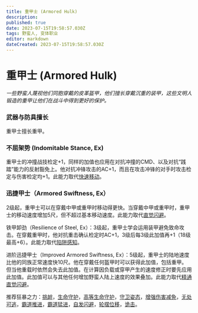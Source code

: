 ```yaml
---
title: 重甲士 (Armored Hulk)
description: 
published: true
date: 2023-07-15T19:58:57.030Z
tags: 野蛮人, 变体职业
editor: markdown
dateCreated: 2023-07-15T19:58:57.030Z
---
```


# 重甲士 (Armored Hulk)

*一些野蛮人蔑视他们同胞穿戴的皮革盔甲，他们擅长穿戴沉重的装甲，这些文明人锻造的重甲让他们在战斗中得到更好的保护。*

### 武器与防具擅长
重甲士擅长重甲。

### 不屈架势 (Indomitable Stance, Ex)
重甲士的冲撞战技检定+1，同样的加值也应用在对抗冲撞的CMD、以及对抗“践踏”能力的反射豁免上。他对抗冲锋攻击的AC+1，而且在攻击冲锋的对手时攻击检定与伤害检定均+1。此能力取代[快速移动](/野蛮人#快速移动-fast-movement-ex)。

### 迅捷甲士（Armored Swiftness, Ex）
2级起，重甲士可以在穿戴中甲或重甲时移动得更快。当穿戴中甲或重甲时，重甲士的移动速度增加5尺，但不超过基本移动速度。此能力取代[直觉闪避](/野蛮人#直觉闪避-uncanny-dodge-ex)。

铁甲卸劲（Resilience of Steel, Ex）：3级起，重甲士学会运用装甲避免致命攻击。在穿戴重甲时，他对抗重击确认检定时AC+1，3级后每3级此加值再+1（18级最高+6）。此能力取代[陷阱感知](/野蛮人#陷阱感知-trap-sense-ex)。

进阶迅捷甲士（Improved Armored Swiftness, Ex）：5级起，重甲士的陆地速度比他的同族正常速度快10尺。他在穿戴任何盔甲时可以获得此加值，包括重甲。但当他重载时依然会失去此加值。在计算因负载或穿甲产生的速度修正时要先应用此加值。此加值可以与其他任何增加野蛮人陆上速度的效果叠加。此能力取代[精通直觉闪避](/野蛮人#精通直觉闪避-improved-uncanny-dodge-ex)。

推荐狂暴之力：[挑衅](/狂暴之力/挑衅)，[生命守护](/狂暴之力/生命守护)，[高等生命守护](/狂暴之力/高等生命守护)，[守卫姿态](/狂暴之力/守卫姿态)，[增强伤害减免](/狂暴之力/增强伤害减免)，[无处可逃](/狂暴之力/无处可逃)，[霸道推进](/狂暴之力/霸道推进)，[霸道猛进](/狂暴之力/霸道猛进)，[自发闪避](/狂暴之力/自发闪避)，[轮摆位移](/狂暴之力/轮摆位移)，[诡击](/狂暴之力/诡击)。
